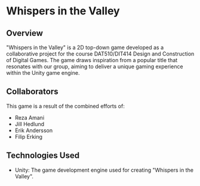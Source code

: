 # Whispers in the Valley


## Overview
"Whispers in the Valley" is a 2D top-down game developed as a collaborative project for the course DAT510/DIT414 Design and Construction of Digital Games. The game draws inspiration from a popular title that resonates with our group, aiming to deliver a unique gaming experience within the Unity game engine.

## Collaborators
This game is a result of the combined efforts of:
- Reza Amani
- Jill Hedlund
- Erik Andersson
- Filip Erking

## Technologies Used
- Unity: The game development engine used for creating "Whispers in the Valley".


